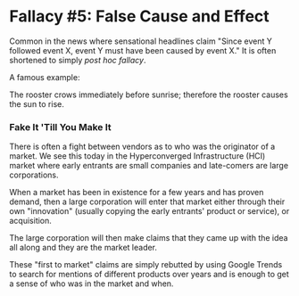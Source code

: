 # Fallacy #5: False Cause and Effect

Common in the news where sensational headlines claim "Since event Y followed event X, event Y must have been caused by event X." It is often shortened to simply *post hoc fallacy*.

A famous example:

The rooster crows immediately before sunrise; therefore the rooster causes the sun to rise.

### Fake It 'Till You Make It

There is often a fight between vendors as to who was the originator of a market. We see this today in the Hyperconverged Infrastructure (HCI) market where early entrants are small companies and late-comers are large corporations.

When a market has been in existence for a few years and has proven demand, then a large corporation will enter that market either through their own "innovation" (usually copying the early entrants' product or service), or acquisition.

The large corporation will then make claims that they came up with the idea all along and they are the market leader. 

These "first to market" claims are simply rebutted by using Google Trends to search for mentions of different products over years and is enough to get a sense of who was in the market and when.